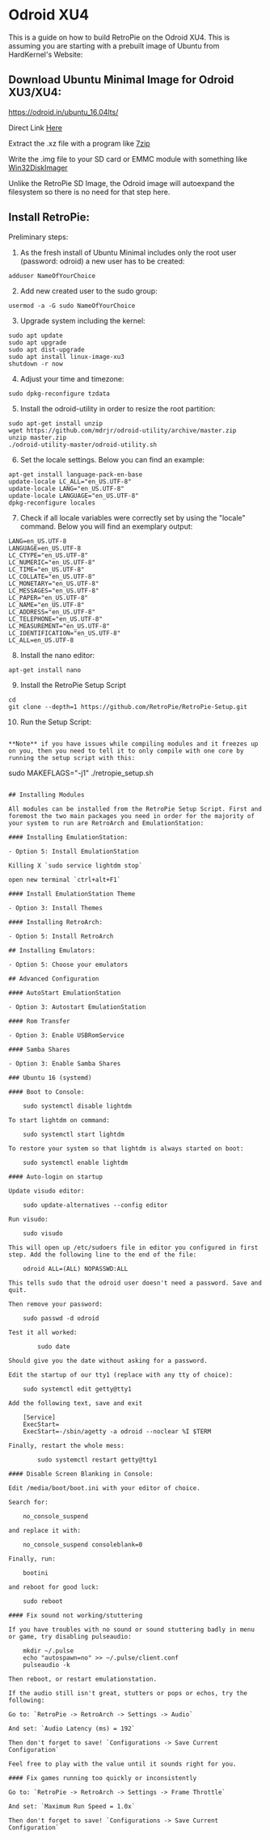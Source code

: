 # Odroid XU4

This is a guide on how to build RetroPie on the Odroid XU4. This is assuming you are starting with a prebuilt image of Ubuntu from HardKernel's Website:

## Download Ubuntu Minimal Image for Odroid XU3/XU4:

https://odroid.in/ubuntu_16.04lts/

Direct Link [Here](https://odroid.in/ubuntu_16.04lts/ubuntu-16.04-minimal-odroid-xu3-20160706.img.xz)

Extract the .xz file with a program like [7zip](http://www.7-zip.org/download.html)

Write the .img file to your SD card or EMMC module with something like [Win32DiskImager](http://sourceforge.net/projects/win32diskimager/)

Unlike the RetroPie SD Image, the Odroid image will autoexpand the filesystem so there is no need for that step here.

## Install RetroPie:

Preliminary steps:

1. As the fresh install of Ubuntu Minimal includes only the root user (password: odroid) a new user has to be created:
```
adduser NameOfYourChoice
```
2. Add new created user to the sudo group:
```
usermod -a -G sudo NameOfYourChoice
```
3. Upgrade system including the kernel:
```
sudo apt update
sudo apt upgrade
sudo apt dist-upgrade
sudo apt install linux-image-xu3
shutdown -r now
```
4. Adjust your time and timezone:
```
sudo dpkg-reconfigure tzdata
```
5. Install the odroid-utility in order to resize the root partition:
```
sudo apt-get install unzip
wget https://github.com/mdrjr/odroid-utility/archive/master.zip
unzip master.zip
./odroid-utility-master/odroid-utility.sh
```
6. Set the locale settings. Below you can find an example:
```    
apt-get install language-pack-en-base
update-locale LC_ALL="en_US.UTF-8"
update-locale LANG="en_US.UTF-8"
update-locale LANGUAGE="en_US.UTF-8"
dpkg-reconfigure locales
```
7. Check if all locale variables were correctly set by using the "locale" command. Below you will find an exemplary output: 
```
LANG=en_US.UTF-8
LANGUAGE=en_US.UTF-8
LC_CTYPE="en_US.UTF-8"
LC_NUMERIC="en_US.UTF-8"
LC_TIME="en_US.UTF-8"
LC_COLLATE="en_US.UTF-8"
LC_MONETARY="en_US.UTF-8"
LC_MESSAGES="en_US.UTF-8"
LC_PAPER="en_US.UTF-8"
LC_NAME="en_US.UTF-8"
LC_ADDRESS="en_US.UTF-8"
LC_TELEPHONE="en_US.UTF-8"
LC_MEASUREMENT="en_US.UTF-8"
LC_IDENTIFICATION="en_US.UTF-8"
LC_ALL=en_US.UTF-8
```
8. Install the nano editor:
```
apt-get install nano
```
9. Install the RetroPie Setup Script
```
cd
git clone --depth=1 https://github.com/RetroPie/RetroPie-Setup.git
```
10. Run the Setup Script:
```

**Note** if you have issues while compiling modules and it freezes up on you, then you need to tell it to only compile with one core by running the setup script with this:

```
sudo MAKEFLAGS="-j1" ./retropie_setup.sh

```

## Installing Modules

All modules can be installed from the RetroPie Setup Script. First and foremost the two main packages you need in order for the majority of your system to run are RetroArch and EmulationStation:

#### Installing EmulationStation:

- Option 5: Install EmulationStation

Killing X `sudo service lightdm stop`

open new terminal `ctrl+alt+F1`

#### Install EmulationStation Theme

- Option 3: Install Themes

#### Installing RetroArch:

- Option 5: Install RetroArch

## Installing Emulators:

- Option 5: Choose your emulators

## Advanced Configuration

#### AutoStart EmulationStation

- Option 3: Autostart EmulationStation 

#### Rom Transfer

- Option 3: Enable USBRomService

#### Samba Shares

- Option 3: Enable Samba Shares

### Ubuntu 16 (systemd)

#### Boot to Console:

    sudo systemctl disable lightdm

To start lightdm on command:

    sudo systemctl start lightdm

To restore your system so that lightdm is always started on boot:
    
    sudo systemctl enable lightdm

#### Auto-login on startup
 
Update visudo editor:

	sudo update-alternatives --config editor

Run visudo:

	sudo visudo

This will open up /etc/sudoers file in editor you configured in first step. Add the following line to the end of the file:

	odroid ALL=(ALL) NOPASSWD:ALL

This tells sudo that the odroid user doesn't need a password. Save and quit.

Then remove your password:

	sudo passwd -d odroid

Test it all worked:

        sudo date

Should give you the date without asking for a password.

Edit the startup of our tty1 (replace with any tty of choice):

	sudo systemctl edit getty@tty1

Add the following text, save and exit

	[Service]
	ExecStart=
	ExecStart=-/sbin/agetty -a odroid --noclear %I $TERM

Finally, restart the whole mess:

        sudo systemctl restart getty@tty1

#### Disable Screen Blanking in Console:

Edit /media/boot/boot.ini with your editor of choice.

Search for:

    no_console_suspend 

and replace it with:

    no_console_suspend consoleblank=0

Finally, run:

    bootini

and reboot for good luck:

    sudo reboot

#### Fix sound not working/stuttering

If you have troubles with no sound or sound stuttering badly in menu or game, try disabling pulseaudio:

    mkdir ~/.pulse
    echo "autospawn=no" >> ~/.pulse/client.conf
    pulseaudio -k

Then reboot, or restart emulationstation.

If the audio still isn't great, stutters or pops or echos, try the following:

Go to: `RetroPie -> RetroArch -> Settings -> Audio`

And set: `Audio Latency (ms) = 192`

Then don't forget to save! `Configurations -> Save Current Configuration`

Feel free to play with the value until it sounds right for you.

#### Fix games running too quickly or inconsistently

Go to: `RetroPie -> RetroArch -> Settings -> Frame Throttle`

And set: `Maximum Run Speed = 1.0x`

Then don't forget to save! `Configurations -> Save Current Configuration`
